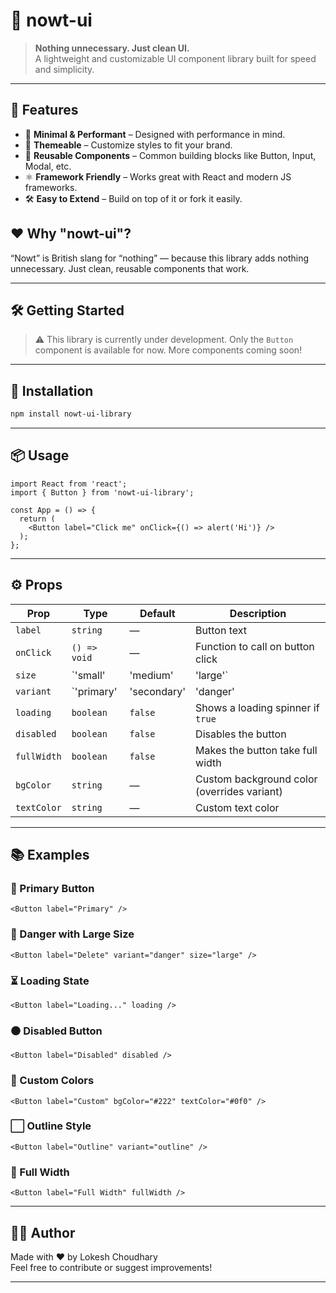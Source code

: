 # 🌿 nowt-ui

> **Nothing unnecessary. Just clean UI.**  
A lightweight and customizable UI component library built for speed and simplicity.

---

## 🚀 Features

- 🎯 **Minimal & Performant** – Designed with performance in mind.
- 🎨 **Themeable** – Customize styles to fit your brand.
- 🧱 **Reusable Components** – Common building blocks like Button, Input, Modal, etc.
- ⚛️ **Framework Friendly** – Works great with React and modern JS frameworks.
- 🛠️ **Easy to Extend** – Build on top of it or fork it easily.


##  ❤️ Why "nowt-ui"?
“Nowt” is British slang for “nothing” — because this library adds nothing unnecessary. Just clean, reusable components that work.

---
## 🛠️ Getting Started
> ⚠️ This library is currently under development. Only the `Button` component is available for now. More components coming soon!


---

## 🚀 Installation

```bash
npm install nowt-ui-library
```

---

## 📦 Usage

```tsx
import React from 'react';
import { Button } from 'nowt-ui-library';

const App = () => {
  return (
    <Button label="Click me" onClick={() => alert('Hi')} />
  );
};
```

---

## ⚙️ Props

| Prop        | Type                                                       | Default     | Description                                      |
|-------------|------------------------------------------------------------|-------------|--------------------------------------------------|
| `label`     | `string`                                                   | —           | Button text                                      |
| `onClick`   | `() => void`                                               | —           | Function to call on button click                 |
| `size`      | `'small' | 'medium' | 'large'`                             | `'medium'`  | Size of the button                               |
| `variant`   | `'primary' | 'secondary' | 'danger' | 'outline'`       | `'primary'` | Visual style of the button                       |
| `loading`   | `boolean`                                                  | `false`     | Shows a loading spinner if `true`               |
| `disabled`  | `boolean`                                                  | `false`     | Disables the button                              |
| `fullWidth` | `boolean`                                                  | `false`     | Makes the button take full width                 |
| `bgColor`   | `string`                                                   | —           | Custom background color (overrides variant)      |
| `textColor` | `string`                                                   | —           | Custom text color                                |

---

## 📚 Examples

### 🔵 Primary Button

```tsx
<Button label="Primary" />
```

### 🔴 Danger with Large Size

```tsx
<Button label="Delete" variant="danger" size="large" />
```

### ⏳ Loading State

```tsx
<Button label="Loading..." loading />
```

### ⚫ Disabled Button

```tsx
<Button label="Disabled" disabled />
```

### 🌈 Custom Colors

```tsx
<Button label="Custom" bgColor="#222" textColor="#0f0" />
```

### ⬜ Outline Style

```tsx
<Button label="Outline" variant="outline" />
```

### 🔄 Full Width

```tsx
<Button label="Full Width" fullWidth />
```

---

## 🧑‍💻 Author

Made with ❤️ by Lokesh Choudhary  
Feel free to contribute or suggest improvements!

---
